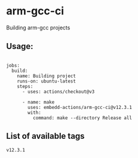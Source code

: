 # arm-gcc-ci

Building arm-gcc projects

## Usage:

```

jobs:      
  build:
    name: Building project
    runs-on: ubuntu-latest
    steps:
      - uses: actions/checkout@v3
        
      - name: make   
        uses: embedd-actions/arm-gcc-ci@v12.3.1 
        with: 
          command: make --directory Release all

```

## List of available tags

```
v12.3.1
```
